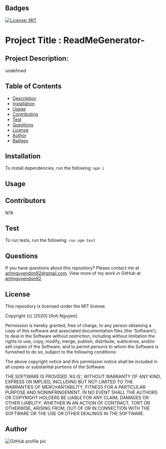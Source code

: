 
  ## Badges
  [![License: MIT](https://img.shields.io/badge/License-MIT-yellow.svg)](https://opensource.org/licenses/MIT)
  # Project Title : ReadMeGenerator-
## Project Description:
undefined
## Table of Contents
* [Description](#description)
* [Installation](#installation)
* [Usage](#usage)
* [Contributing](#contributing)
* [Test](#test)
* [Questions](#questions)
* [License](#license)
* [Author](#Author)
* [Badges](#badges)
## Installation
To install dependencies, run the following:
`
npm i
`
## Usage

## Contributors
N?A
## Test
To run tests, run the following:
`
run npm test
`

## Questions
If you have questions about this repository? Please contact me at [anhnguyendon92@gmail.com](mailto:anhnguyendon92@gmail.com). View more of my work in GitHub at [anhnguyendon92](https://github.com/anhnguyendon92).
## License
This repository is licensed under the MIT license.

Copyright (c) [2020] [Anh Nguyen]

Permission is hereby granted, free of charge, to any person obtaining a copy of this software and associated documentation files (the 'Software'), to deal in the Software without restriction, including without limitation the rights to use, copy, modify, merge, publish, distribute, sublicense, and/or sell copies of the Software, and to permit persons to whom the Software is furnished to do so, subject to the following conditions:

The above copyright notice and this permission notice shall be included in all copies or substantial portions of the Software.

THE SOFTWARE IS PROVIDED 'AS IS', WITHOUT WARRANTY OF ANY KIND, EXPRESS OR IMPLIED, INCLUDING BUT NOT LIMITED TO THE WARRANTIES OF MERCHANTABILITY, FITNESS FOR A PARTICULAR PURPOSE AND NONINFRINGEMENT. IN NO EVENT SHALL THE AUTHORS OR COPYRIGHT HOLDERS BE LIABLE FOR ANY CLAIM, DAMAGES OR OTHER LIABILITY, WHETHER IN AN ACTION OF CONTRACT, TORT OR OTHERWISE, ARISING FROM, OUT OF OR IN CONNECTION WITH THE SOFTWARE OR THE USE OR OTHER DEALINGS IN THE SOFTWARE.

## Author 
![GitHub profile pic](https://avatars2.githubusercontent.com/u/65106546?v=4)
